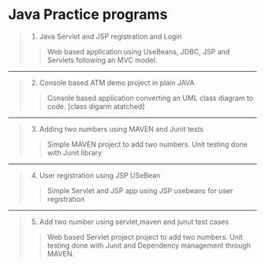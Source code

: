 # Java Practice programs #

> 1. Java Servlet and JSP registration and Login 
>>  Web based application using UseBeans, JDBC, JSP and Servlets following an MVC model.  
- - - -
> 2. Console based ATM demo project in plain JAVA
>> Console based application converting an UML class diagram to code. [class digarm atatched]
- - - -
> 3. Adding two numbers using MAVEN and Junit tests
>> Simple MAVEN project to add two numbers. Unit testing done with Junit library
- - - -
> 4. User registration using JSP USeBean
>> Simple Servlet and JSP app using JSP usebeans for user registration
- - - -
> 5. Add two number using servlet,maven and junut test cases
>> Web based Servlet project project to add two numbers. Unit testing done with Junit and Dependency management through MAVEN.